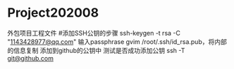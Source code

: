# Project202008
外包项目工程文件
#添加SSH公钥的步骤
ssh-keygen -t rsa -C "1143428977@qq.com"
输入passphrase
gvim /root/.ssh/id_rsa.pub，将内部的信息复制
添加到github的公钥中
测试是否成功添加公钥
ssh -T git@github.com
